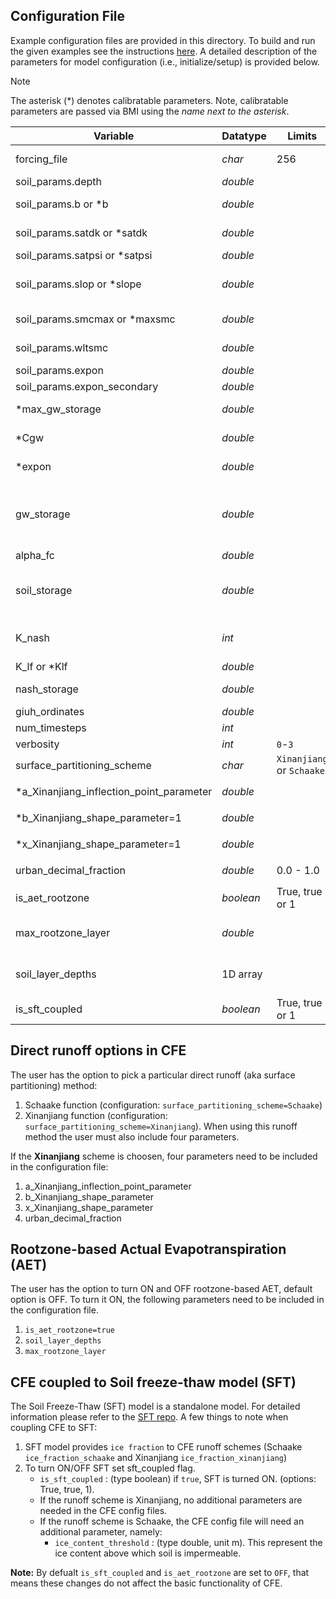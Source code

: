 ## Configuration File
Example configuration files are provided in this directory.
To build and run the given examples see the instructions [here](https://github.com/NOAA-OWP/cfe/blob/master/INSTALL.md).
A detailed description of the parameters for model configuration (i.e., initialize/setup) is provided below.
> [!NOTE]
> The asterisk (*) denotes calibratable parameters.
> Note, calibratable parameters are passed via BMI using the _name next to the asterisk_.

| Variable | Datatype |  Limits  | Units | Role | Process | Description |
| -------- | -------- | ------ | ----- | ---- | ------- | ----------- |
| forcing_file | *char* | 256  |   | filename |   | path to forcing inputs csv; set to `BMI` if passed via `bmi.set_value*()`  |
| soil_params.depth | *double* |   | meters [m]| state |  | soil depth  |
| soil_params.b or *b | *double* |   |   | state |   | beta exponent on Clapp-Hornberger (1978) soil water relations  |
| soil_params.satdk or *satdk | *double* |   |  meters/second [m s-1] | state |  | saturated hydraulic conductivity  |
| soil_params.satpsi or *satpsi | *double* |   |  meters [m] | state |  | saturated capillary head  |
| soil_params.slop or *slope | *double* |   |  meters/meters [m/m]| state |  | this factor (0-1) modifies the gradient of the hydraulic head at the soil bottom.  0=no-flow. |
| soil_params.smcmax or *maxsmc | *double* |   |  meters/meters [m/m] | state |  | saturated soil moisture content  |
| soil_params.wltsmc | *double* |   |  meters/meters [m/m] | state |   | wilting point soil moisture content  |
| soil_params.expon  | *double* |   |  | parameter_adjustable |    | optional; defaults to `1.0`  |
| soil_params.expon_secondary  | *double* |  |   | parameter_adjustable |  | optional; defaults to `1.0` |
| *max_gw_storage | *double* |   |  meters [m] | parameter_adjustable |  | maximum storage in the conceptual reservoir |
| *Cgw | *double* |   |  meters/hour [m h-1] | parameter_adjustable |  | the primary outlet coefficient |
| *expon | *double* |   |   | parameter_adjustable |  | exponent parameter (1.0 for linear reservoir) |
| gw_storage | *double* |   |  meters/meters [m/m] | parameter_adjustable |  | initial condition for groundwater reservoir - it is the ground water as a decimal fraction of the maximum groundwater storage (max_gw_storage) for the initial timestep |
| alpha_fc | *double* |   |   | parameter_adjustable |  | field capacity |
| soil_storage| *double* |   | meters/meters [m/m] | parameter_adjustable |  | initial condition for soil reservoir - it is the water in the soil as a decimal fraction of maximum soil water storage (smcmax * depth) for the initial timestep |
| K_nash | *int* |   |   | parameter_adjustable |   | number of Nash lf reservoirs (optional, defaults to 2, ignored if storage values present)  |
| K_lf or *Klf | *double* |   |   | parameter_adjustable |  | Nash Config param - primary reservoir  |
| nash_storage | *double* |   |   | parameter_adjustable |  | Nash Config param - secondary reservoir   |
| giuh_ordinates   | *double* |   |   | parameter_adjustable |  | Giuh ordinates in dt time steps   |
| num_timesteps  | *int* |   |  | time_info |  | set to `1` if `forcing_file=BMI`   |
| verbosity | *int* | `0`-`3`  |   | option |   |  prints various debug and bmi info  |
| surface_partitioning_scheme | *char* | `Xinanjiang` or `Schaake`  |  | parameter_adjustable | direct runoff |    |
| *a_Xinanjiang_inflection_point_parameter | *double* |   |  | parameter_adjustable | direct runoff | when `surface_partitioning_scheme=Xinanjiang`   |
| *b_Xinanjiang_shape_parameter=1  | *double* |   |   | parameter_adjustable  | direct runoff | when `surface_partitioning_scheme=Xinanjiang`   |
| *x_Xinanjiang_shape_parameter=1  | *double* |   |   | parameter_adjustable | direct runoff | when `surface_partitioning_scheme=Xinanjiang`   |
| urban_decimal_fraction  | *double*  |  0.0 - 1.0 |   |  parameter_adjustable | direct runoff | when `surface_partitioning_scheme=Xinanjiang` |
| is_aet_rootzone                    | *boolean* | True, true or 1  |  | coupling parameter | `rootzone-based AET` | when `CFE coupled to SoilMoistureProfile` |
| max_rootzone_layer | *double* |  | meters [m] | parameter_adjustable | AET | layer of the soil that is the maximum root zone depth. That is, the depth of the layer where the AET is drawn from |
| soil_layer_depths | 1D array |  | meters [m] | parameter_adjustable | AET | an array of depths from the surface. Example, soil_layer_depths=0.1,0.4,1.0,2.0
| is_sft_coupled                   | *boolean* | True, true or 1  |  | coupling parameter | `ice_fraction-based runoff` | when `CFE coupled to SoilFreezeThaw`|


## Direct runoff options in CFE

The user has the option to pick a particular direct runoff (aka surface partitioning) method:

1. Schaake function (configuration: `surface_partitioning_scheme=Schaake`)
2. Xinanjiang function (configuration: `surface_partitioning_scheme=Xinanjiang`). When using this runoff method the user must also include four parameters.

If the **Xinanjiang** scheme is choosen, four parameters need to be included in the configuration file:
1. a_Xinanjiang_inflection_point_parameter
2. b_Xinanjiang_shape_parameter
3. x_Xinanjiang_shape_parameter
4. urban_decimal_fraction 

## Rootzone-based Actual Evapotranspiration (AET)
The user has the option to turn ON and OFF rootzone-based AET, default option is OFF. To turn it ON, the following parameters need to be included in the configuration file.
1. `is_aet_rootzone=true`
2. `soil_layer_depths` 
3. `max_rootzone_layer`

## CFE coupled to Soil freeze-thaw model (SFT)
The Soil Freeze-Thaw (SFT) model is a standalone model.  For detailed information please refer to the [SFT repo](https://github.com/NOAA-OWP/SoilFreezeThaw). A few things to note when coupling CFE to SFT:
1. SFT model provides `ice fraction` to CFE runoff schemes (Schaake `ice_fraction_schaake` and Xinanjiang `ice_fraction_xinanjiang`)
2. To turn ON/OFF SFT set sft_coupled flag.
    * `is_sft_coupled` : (type boolean) if `true`, SFT is turned ON. (options: True, true, 1).
    * If the runoff scheme is Xinanjiang, no additional parameters are needed in the CFE config files.
    * If the runoff scheme is Schaake, the CFE config file will need an additional parameter, namely:
      * `ice_content_threshold` : (type double, unit m). This represent the ice content above which soil is impermeable.
  

**Note:** By defualt `is_sft_coupled` and `is_aet_rootzone` are set to `OFF`, that means these changes do not affect the basic functionality of CFE.